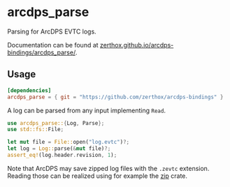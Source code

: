 # arcdps_parse

Parsing for ArcDPS EVTC logs.

Documentation can be found at [zerthox.github.io/arcdps-bindings/arcdps_parse/](https://zerthox.github.io/arcdps-bindings/arcdps_parse/).

## Usage
```toml
[dependencies]
arcdps_parse = { git = "https://github.com/zerthox/arcdps-bindings" }
```

A log can be parsed from any input implementing `Read`.
```rs
use arcdps_parse::{Log, Parse};
use std::fs::File;

let mut file = File::open("log.evtc")?;
let log = Log::parse(&mut file)?;
assert_eq!(log.header.revision, 1);
```

Note that ArcDPS may save zipped log files with the `.zevtc` extension.
Reading those can be realized using for example the [zip](https://docs.rs/zip/) crate.
